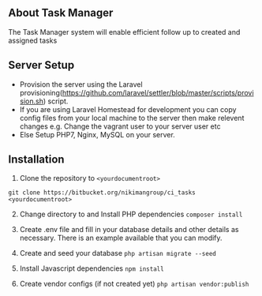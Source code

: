 ## About Task Manager

The Task Manager system will enable efficient follow up to created and assigned tasks

## <a name="setup"></a> Server Setup

 - Provision the server using the Laravel provisioning(https://github.com/laravel/settler/blob/master/scripts/provision.sh) script.
 - If you are using Laravel Homestead for development you can copy config files from your local machine to the server then make relevent changes e.g. Change the vagrant user to your server user etc
 - Else Setup PHP7, Nginx, MySQL on your server.

## <a name="installation"></a> Installation

1. Clone the repository to `<yourdocumentroot>`

  `git clone https://bitbucket.org/nikimangroup/ci_tasks <yourdocumentroot>`

2. Change directory to <yourdocumentroot> and Install PHP dependencies 
    `composer install`

3. Create .env file and fill in your database details and other details as necessary. There is an example available that you can modify.

4. Create and seed your database
  `php artisan migrate --seed`

5. Install Javascript dependencies
	`npm install`

6. Create vendor configs (if not created yet)
	`php artisan vendor:publish`


